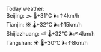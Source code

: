 Today weather:  
Beijing: 🌫  🌡️+31°C 🌬️↑4km/h  
Tianjin: ☀️   🌡️+32°C 🌬️↑15km/h  
Shijiazhuang: ⛅️  🌡️+32°C 🌬️↖4km/h  
Tangshan: ☀️   🌡️+30°C 🌬️↑8km/h  
